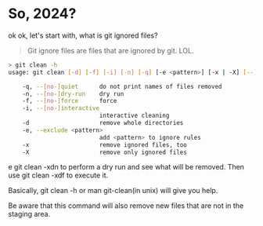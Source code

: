 # So, 2024?

ok ok, let's start with, what is git ignored files?

> Git ignore files are files that are ignored by git. LOL.

```bash
> git clean -h     
usage: git clean [-d] [-f] [-i] [-n] [-q] [-e <pattern>] [-x | -X] [--] [<pathspec>...]

    -q, --[no-]quiet      do not print names of files removed
    -n, --[no-]dry-run    dry run
    -f, --[no-]force      force
    -i, --[no-]interactive
                          interactive cleaning
    -d                    remove whole directories
    -e, --exclude <pattern>
                          add <pattern> to ignore rules
    -x                    remove ignored files, too
    -X                    remove only ignored files
```

e git clean -xdn to perform a dry run and see what will be removed.
Then use git clean -xdf to execute it.

Basically, git clean -h or man git-clean(in unix) will give you help.

Be aware that this command will also remove new files that are not in the staging area.
